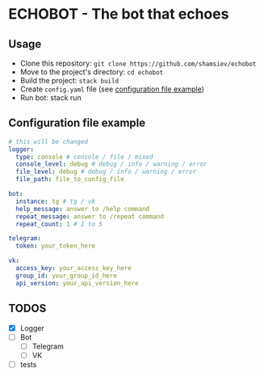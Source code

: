 # ECHOBOT - The bot that echoes

## Usage
- Clone this repository: `git clone https://github.com/shamsiev/echobot`
- Move to the project's directory: `cd echobot`
- Build the project: `stack build`
- Create `config.yaml` file (see [configuration file example](#configuration-file-example))
- Run bot: stack run

## <a id="configuration-file-example"></a> Configuration file example ##
```yaml
# this will be changed
logger:
  type: console # console / file / mixed
  console_level: debug # debug / info / warning / error
  file_level: debug # debug / info / warning / error
  file_path: file_to_config_file

bot:
  instance: tg # tg / vk
  help_message: answer to /help command
  repeat_message: answer to /repeat command
  repeat_count: 1 # 1 to 5

telegram:
  token: your_token_here

vk:
  access_key: your_access_key_here
  group_id: your_group_id_here
  api_version: your_api_version_here
```

## TODOS
- [x] Logger
- [ ] Bot
  - [ ] Telegram
  - [ ] VK
- [ ] tests
